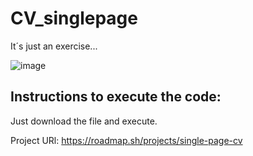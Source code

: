 # CV_singlepage
It´s just an exercise...

![image](https://github.com/user-attachments/assets/c2cdd6df-47e2-4574-a86e-007478c75096)

## Instructions to execute the code:

Just download the file and execute.

Project URl:
https://roadmap.sh/projects/single-page-cv
